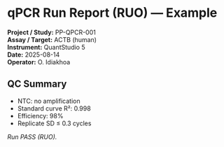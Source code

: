 ﻿# qPCR Run Report (RUO) — Example

**Project / Study:** PP-QPCR-001  
**Assay / Target:** ACTB (human)  
**Instrument:** QuantStudio 5  
**Date:** 2025-08-14  
**Operator:** O. Idiakhoa

## QC Summary
- NTC: no amplification
- Standard curve R²: 0.998
- Efficiency: 98%
- Replicate SD ≤ 0.3 cycles

_Run PASS (RUO)._
